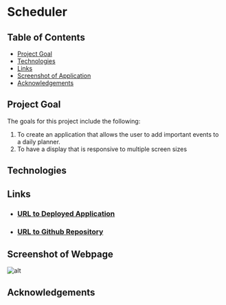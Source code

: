 # Scheduler

## Table of Contents
- [Project Goal](##Project-Goal)
- [Technologies](##Technologies)
- [Links](Links)
- [Screenshot of Application](Screenshot-of-Application)
- [Acknowledgements](##Acknowledgements)

## Project Goal
The goals for this project include the following:
1. To create an application that allows the user to add important events to a daily planner.
2. To have a display that is responsive to multiple screen sizes

## Technologies

## Links
- ### [URL to Deployed Application]()
- ### [URL to Github Repository]()

## Screenshot of Webpage
![alt](./assets/images/...)

## Acknowledgements